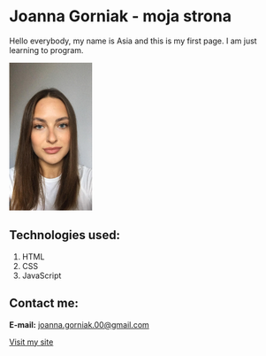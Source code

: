 # Joanna Gorniak - moja strona

Hello everybody, my name is Asia and this is my first page.
I am just learning to program.


<img src="images/Asia.jpg" width="150"/>

## Technologies used:

1. HTML
2. CSS
3. JavaScript

## Contact me:
**E-mail:** [joanna.gorniak.00@gmail.com](mailto:joanna.gorniak.00@gmail.com)

[Visit my site](https://joanna2307.github.io/homepage/)
